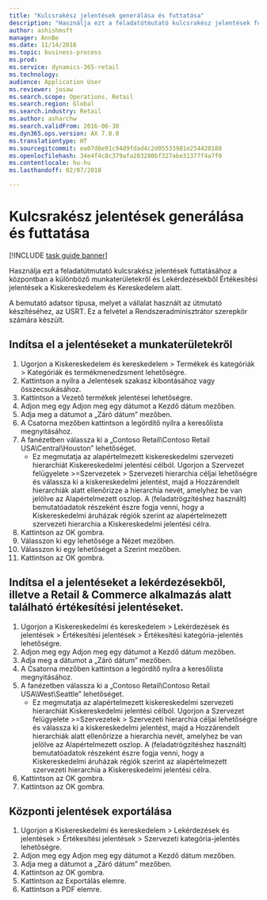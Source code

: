 ```yaml
--- 
title: "Kulcsrakész jelentések generálása és futtatása"
description: "Használja ezt a feladatútmutató kulcsrakész jelentések futtatásához a központban a különböző munkaterületekről és Lekérdezésekből Értékesítési jelentések a Kiskereskedelem és Kereskedelem alatt."
author: ashishmsft
manager: AnnBe
ms.date: 11/14/2016
ms.topic: business-process
ms.prod: 
ms.service: dynamics-365-retail
ms.technology: 
audience: Application User
ms.reviewer: josaw
ms.search.scope: Operations, Retail
ms.search.region: Global
ms.search.industry: Retail
ms.author: asharchw
ms.search.validFrom: 2016-06-30
ms.dyn365.ops.version: AX 7.0.0
ms.translationtype: HT
ms.sourcegitcommit: ea07d8e91c94d9fdad4c2d05533981e254420188
ms.openlocfilehash: 34e4f4c8c379afa283280bf327abe31377f4a7f0
ms.contentlocale: hu-hu
ms.lasthandoff: 02/07/2018

---
```

# <a name="generate-and-run-out-of-box-reports"></a>Kulcsrakész jelentések generálása és futtatása

[!INCLUDE [task guide banner](../includes/task-guide-banner.md)]

Használja ezt a feladatútmutató kulcsrakész jelentések futtatásához a központban a különböző munkaterületekről és Lekérdezésekből Értékesítési jelentések a Kiskereskedelem és Kereskedelem alatt.



A bemutató adatsor típusa, melyet a vállalat használt az útmutató készítéséhez, az USRT. Ez a felvétel a Rendszeradminisztrátor szerepkör számára készült.


## <a name="launch-reports-from-workspaces"></a>Indítsa el a jelentéseket a munkaterületekről
1. Ugorjon a Kiskereskedelem és kereskedelem > Termékek és kategóriák > Kategóriák és termékmenedzsment lehetőségre.
2. Kattintson a nyílra a Jelentések szakasz kibontásához vagy összecsukásához.
3. Kattintson a Vezető termékek jelentései lehetőségre.
4. Adjon meg egy
Adjon meg egy dátumot a Kezdő dátum mezőben.
5. Adja meg a dátumot a „Záró dátum” mezőben.
6. A Csatorna mezőben kattintson a legördítő nyílra a keresőlista megnyitásához.
7. A fanézetben válassza ki a „Contoso Retail\Contoso Retail USA\Central\Houston” lehetőséget.
    * Ez megmutatja az alapértelmezett kiskereskedelmi szervezeti hierarchiát Kiskereskedelmi jelentési célból.   Ugorjon a Szervezet felügyelete >Szervezetek > Szervezeti hierarchia céljai lehetőségre és válassza ki a kiskereskedelmi jelentést, majd a Hozzárendelt hierarchiák alatt ellenőrizze a hierarchia nevét, amelyhez be van jelölve az Alapértelmezett oszlop.      A (feladatrögzítéshez használt) bemutatóadatok részeként észre fogja venni, hogy a Kiskereskedelmi áruházak régiók szerint az alapértelmezett szervezeti hierarchia a Kiskereskedelmi jelentési célra.     
8. Kattintson az OK gombra.
9. Válasszon ki egy lehetősége a Nézet mezőben.
10. Válasszon ki egy lehetőséget a Szerint mezőben.
11. Kattintson az OK gombra.

## <a name="launch-reports-from-the-inquiries-and-sales-reports-located-under-retail--commerce-app-link"></a>Indítsa el a jelentéseket a lekérdezésekből, illetve a Retail & Commerce alkalmazás alatt található értékesítési jelentéseket.
1. Ugorjon a Kiskereskedelmi és kereskedelem > Lekérdezések és jelentések > Értékesítési jelentések > Értékesítési kategória-jelentés lehetőségre.
2. Adjon meg egy
Adjon meg egy dátumot a Kezdő dátum mezőben.
3. Adja meg a dátumot a „Záró dátum” mezőben.
4. A Csatorna mezőben kattintson a legördítő nyílra a keresőlista megnyitásához.
5. A fanézetben válassza ki a „Contoso Retail\Contoso Retail USA\West\Seattle” lehetőséget.
    * Ez megmutatja az alapértelmezett kiskereskedelmi szervezeti hierarchiát Kiskereskedelmi jelentési célból.   Ugorjon a Szervezet felügyelete >Szervezetek > Szervezeti hierarchia céljai lehetőségre és válassza ki a kiskereskedelmi jelentést, majd a Hozzárendelt hierarchiák alatt ellenőrizze a hierarchia nevét, amelyhez be van jelölve az Alapértelmezett oszlop.      A (feladatrögzítéshez használt) bemutatóadatok részeként észre fogja venni, hogy a Kiskereskedelmi áruházak régiók szerint az alapértelmezett szervezeti hierarchia a Kiskereskedelmi jelentési célra.     
6. Kattintson az OK gombra.
7. Kattintson az OK gombra.

## <a name="export-an-hq-reports"></a>Központi jelentések exportálása
1. Ugorjon a Kiskereskedelmi és kereskedelem > Lekérdezések és jelentések > Értékesítési jelentések > Szervezeti kategória-jelentés lehetőségre.
2. Adjon meg egy
Adjon meg egy dátumot a Kezdő dátum mezőben.
3. Adja meg a dátumot a „Záró dátum” mezőben.
4. Kattintson az OK gombra.
5. Kattintson az Exportálás elemre.
6. Kattintson a PDF elemre.



